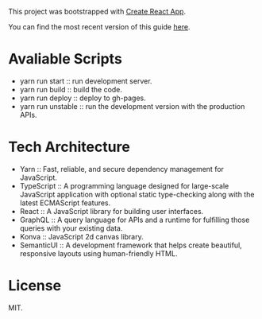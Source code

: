 This project was bootstrapped with [Create React App](https://github.com/facebookincubator/create-react-app).

You can find the most recent version of this guide [here](https://github.com/facebookincubator/create-react-app/blob/master/packages/react-scripts/template/README.md).

# Avaliable Scripts
- yarn run start :: run development server.
- yarn run build :: build the code.
- yarn run deploy :: deploy to gh-pages.
- yarn run unstable :: run the development version with the production APIs.

# Tech Architecture 
- Yarn :: Fast, reliable, and secure dependency management for JavaScript.
- TypeScript :: A programming language designed for large-scale JavaScript application with optional static type-checking along with the latest ECMAScript features.
- React :: A JavaScript library for building user interfaces.
- GraphQL :: A query language for APIs and a runtime for fulfilling those queries with your existing data.
- Konva :: JavaScript 2d canvas library.
- SemanticUI :: A development framework that helps create beautiful, responsive layouts using human-friendly HTML.

# License
MIT.
